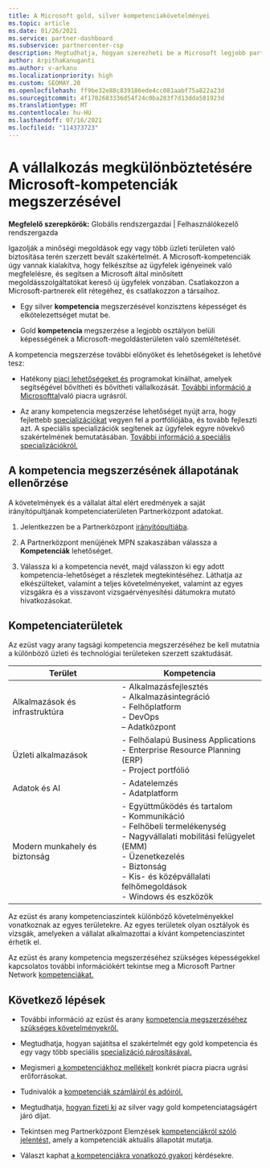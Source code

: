 ```yaml
---
title: A Microsoft gold, silver kompetenciakövetelményei
ms.topic: article
ms.date: 01/26/2021
ms.service: partner-dashboard
ms.subservice: partnercenter-csp
description: Megtudhatja, hogyan szerezheti be a Microsoft legjobb partneri státuszát, és hogyan vonzható új ügyfelekhez a kompetenciakövetelmények való megfelelés, így arany és ezüst tagsági szinteket szerezhet.
author: ArpithaKanuganti
ms.author: v-arkanu
ms.localizationpriority: high
ms.custom: SEOMAY.20
ms.openlocfilehash: ff9be32e88c839186ede4cc081aabf75a822a23d
ms.sourcegitcommit: 4f1702683336d54f24c0ba283f7d13dda581923d
ms.translationtype: MT
ms.contentlocale: hu-HU
ms.lasthandoff: 07/16/2021
ms.locfileid: "114373723"
---
```

# <a name="differentiate-your-business-by-attaining-microsoft-competencies"></a>A vállalkozás megkülönböztetésére Microsoft-kompetenciák megszerzésével

**Megfelelő szerepkörök:** Globális rendszergazdai | Felhasználókezelő rendszergazda

Igazolják a minőségi megoldások egy vagy több üzleti területen való biztosítása terén szerzett bevált szakértelmét. A Microsoft-kompetenciák úgy vannak kialakítva, hogy felkészítse az ügyfelek igényeinek való megfelelésre, és segítsen a Microsoft által minősített megoldásszolgáltatókat kereső új ügyfelek vonzában. Csatlakozzon a Microsoft-partnerek elit rétegéhez, és csatlakozzon a társaihoz.

- Egy silver **kompetencia** megszerzésével konzisztens képességet és elkötelezettséget mutat be.

- Gold **kompetencia** megszerzése a legjobb osztályon belüli képességének a Microsoft-megoldásterületen való szemléltetését.

A kompetencia megszerzése további előnyöket és lehetőségeket is lehetővé tesz:

- Hatékony [piaci lehetőségeket és](mpn-learn-about-go-to-market-benefits.md) programokat kínálhat, amelyek segítségével bővítheti és bővítheti vállalkozását. [További információ a Microsofttal](https://partner.microsoft.com/solutions/go-to-market)való piacra ugrásról.

- Az arany kompetencia megszerzése lehetőséget nyújt arra, hogy fejlettebb [specializációkat](advanced-specializations.md) vegyen fel a portfóliójába, és tovább fejleszti azt. A speciális specializációk segítenek az ügyfelek egyre növekvő szakértelmének bemutatásában. [További információ a speciális specializációkról.](https://partner.microsoft.com/membership/advanced-specialization)

## <a name="check-your-status-as-you-attain-a-competency"></a>A kompetencia megszerzésének állapotának ellenőrzése

A követelmények és a vállalat által elért eredmények a saját irányítópultjának kompetenciaterületen Partnerközpont adatokat.

1. Jelentkezzen be a Partnerközpont [irányítópultjába](https://partner.microsoft.com/dashboard/home).

2. A Partnerközpont menüjének MPN szakaszában válassza a **Kompetenciák** lehetőséget.

3. Válassza ki a kompetencia nevét, majd válasszon ki egy adott kompetencia-lehetőséget a részletek megtekintéséhez. Láthatja az elkészülteket, valamint a teljes követelményeket, valamint az egyes vizsgákra és a visszavont vizsgaérvényesítési dátumokra mutató hivatkozásokat.

## <a name="competency-areas"></a>Kompetenciaterületek

Az ezüst vagy arany tagsági kompetencia megszerzéséhez be kell mutatnia a különböző üzleti és technológiai területeken szerzett szaktudását.

|**Terület**            |**Kompetencia**                    |
|--------------------|--------------------------------|
|Alkalmazások és infrastruktúra| - Alkalmazásfejlesztés<br/> - Alkalmazásintegráció<br/> - Felhőplatform<br/> - DevOps<br/> – Adatközpont |
|Üzleti alkalmazások | - Felhőalapú Business Applications</br> - Enterprise Resource Planning (ERP)</br> - Project portfólió |
|Adatok és AI| - Adatelemzés<br/> - Adatplatform |
|Modern munkahely és biztonság | - Együttműködés és tartalom<br/> - Kommunikáció<br/> - Felhőbeli termelékenység<br/> - Nagyvállalati mobilitási felügyelet (EMM)<br/> - Üzenetkezelés<br/> - Biztonság<br/> - Kis- és középvállalati felhőmegoldások<br/> - Windows és eszközök |

Az ezüst és arany kompetenciaszintek különböző követelményekkel vonatkoznak az egyes területekre. Az egyes területek olyan osztályok és vizsgák, amelyeken a vállalat alkalmazottai a kívánt kompetenciaszintet érhetik el. 

Az ezüst és arany kompetencia megszerzéséhez szükséges képességekkel kapcsolatos további információkért tekintse meg a Microsoft Partner Network [kompetenciákat.](https://partner.microsoft.com/membership/competencies)

## <a name="next-steps"></a>Következő lépések

- További információ az ezüst és arany [kompetencia megszerzéséhez szükséges követelményekről.](https://partner.microsoft.com/membership/competencies)

- Megtudhatja, hogyan sajátítsa el szakértelmét egy gold kompetencia és egy vagy több speciális [specializáció párosításával.](advanced-specializations.md)

- Megismeri [a kompetenciákhoz mellékelt](mpn-learn-about-go-to-market-benefits.md) konkrét piacra piacra ugrási erőforrásokat.

- Tudnivalók a [kompetenciák számláiról és adóiról.](mpn-view-print-maps-invoice.md)

- Megtudhatja, [hogyan fizeti ki](mpn-pay-fee-silver-gold-competency.md) az silver vagy gold kompetenciatagságért járó díjat.

- Tekintsen meg Partnerközpont Elemzések [kompetenciákról szóló jelentést,](insights-competencies-report.md) amely a kompetenciák aktuális állapotát mutatja.

- Választ kaphat [a kompetenciákra vonatkozó gyakori](competencies-faq.yml) kérdésekre.
